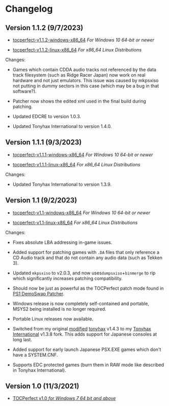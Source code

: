 # Changelog

## Version 1.1.2 (9/7/2023)

*	[tocperfect-v1.1.2-windows-x86\_64](https://github.com/alex-free/tocperfect/releases/download/v1.1.2/tocperfect-v1.1.2-windows-x86_64.zip) _For Windows 10 64-bit or newer_

*	[tocperfect-v1.1.2-linux-x86\_64](https://github.com/alex-free/tocperfect/releases/download/v1.1.2/tocperfect-v1.1.2-linux-x86_64.zip) _For x86_64 Linux Distributions_

Changes:

*   Games which contain CDDA audio tracks not referenced by the data track filesystem (such as Ridge Racer Japan) now work on real hardware and not just emulators. This issue was caused by mkpsxiso not putting in dummy sectors in this case (which may be a bug in that software?).

*   Patcher now shows the edited xml used in the final build during patching.

*   Updated EDCRE to version 1.0.3.

*   Updated Tonyhax International to version 1.4.0.

## Version 1.1.1 (9/3/2023)

*	[tocperfect-v1.1.1-windows-x86\_64](https://github.com/alex-free/tocperfect/releases/download/v1.1.1/tocperfect-v1.1.1-windows-x86_64.zip) _For Windows 10 64-bit or newer_

*	[tocperfect-v1.1.1-linux-x86\_64](https://github.com/alex-free/tocperfect/releases/download/v1.1.1/tocperfect-v1.1.1-linux-x86_64.zip) _For x86_64 Linux Distributions_

Changes:

*   Updated Tonyhax International to version 1.3.9.

## Version 1.1 (9/2/2023)

*	[tocperfect-v1.1-windows-x86\_64](https://github.com/alex-free/tocperfect/releases/download/v1.1/tocperfect-v1.1-windows-x86_64.zip) _For Windows 10 64-bit or newer_

*	[tocperfect-v1.1-linux-x86\_64](https://github.com/alex-free/tocperfect/releases/download/v1.1/tocperfect-v1.1-linux-x86_64.zip) _For x86_64 Linux Distributions_

Changes:

*   Fixes absolute LBA addressing in-game issues.

*   Added support for patching games with `.DA` files that only reference a CD Audio track and that do not contain any audio data (such as Tekken 3).

*   Updated `mkpsxiso` to v2.0.3, and now uses`dumpsxiso`+`binmerge` to rip which significantly increases patching compatibility.

*  Should now be just as powerful as the TOCPerfect patch mode found in [PS1 DemoSwap Patcher](https://alex-free.github.io/ps1demoswap).

*   Windows release is now completely self-contained and portable, MSYS2 being installed is no longer required.

*   Portable Linux releases now available.

*   Switched from my original [modified](https://github.com/alex-free/tonyhax/tree/v1.0tp) [tonyhax](https://github.com/socram888) v1.4.3 to my [Tonyhax International](https://alex-free.github.io/tonyhax-international) v1.3.8 fork. This adds support for Japanese consoles at long last.

*   Added support for early launch Japanese PSX.EXE games which don't have a SYSTEM.CNF.

*   Supports EDC protected games (burn them in RAW mode like described in Tonyhax International).

## Version 1.0 (11/3/2021)

*   [TOCPerfect v1.0 _for Windows 7 64 bit and above_](https://github.com/alex-free/tonyhax/releases/download/v1.0tp/tocperfect-1.0-windows.zip)